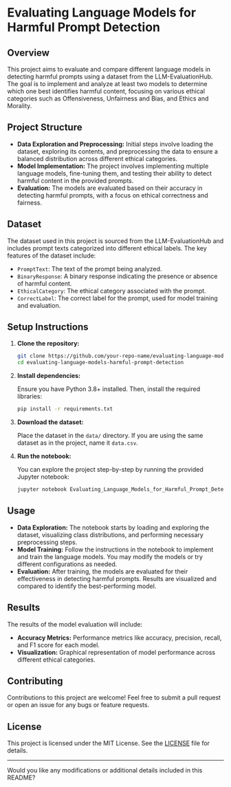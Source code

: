 # Evaluating Language Models for Harmful Prompt Detection

## Overview

This project aims to evaluate and compare different language models in detecting harmful prompts using a dataset from the LLM-EvaluationHub. The goal is to implement and analyze at least two models to determine which one best identifies harmful content, focusing on various ethical categories such as Offensiveness, Unfairness and Bias, and Ethics and Morality.

## Project Structure

- **Data Exploration and Preprocessing:** Initial steps involve loading the dataset, exploring its contents, and preprocessing the data to ensure a balanced distribution across different ethical categories.
- **Model Implementation:** The project involves implementing multiple language models, fine-tuning them, and testing their ability to detect harmful content in the provided prompts.
- **Evaluation:** The models are evaluated based on their accuracy in detecting harmful prompts, with a focus on ethical correctness and fairness.

## Dataset

The dataset used in this project is sourced from the LLM-EvaluationHub and includes prompt texts categorized into different ethical labels. The key features of the dataset include:
- `PromptText`: The text of the prompt being analyzed.
- `BinaryResponse`: A binary response indicating the presence or absence of harmful content.
- `EthicalCategory`: The ethical category associated with the prompt.
- `CorrectLabel`: The correct label for the prompt, used for model training and evaluation.

## Setup Instructions

1. **Clone the repository:**

   ```bash
   git clone https://github.com/your-repo-name/evaluating-language-models-harmful-prompt-detection.git
   cd evaluating-language-models-harmful-prompt-detection
   ```

2. **Install dependencies:**

   Ensure you have Python 3.8+ installed. Then, install the required libraries:

   ```bash
   pip install -r requirements.txt
   ```

3. **Download the dataset:**

   Place the dataset in the `data/` directory. If you are using the same dataset as in the project, name it `data.csv`.

4. **Run the notebook:**

   You can explore the project step-by-step by running the provided Jupyter notebook:

   ```bash
   jupyter notebook Evaluating_Language_Models_for_Harmful_Prompt_Detection.ipynb
   ```

## Usage

- **Data Exploration:** The notebook starts by loading and exploring the dataset, visualizing class distributions, and performing necessary preprocessing steps.
- **Model Training:** Follow the instructions in the notebook to implement and train the language models. You may modify the models or try different configurations as needed.
- **Evaluation:** After training, the models are evaluated for their effectiveness in detecting harmful prompts. Results are visualized and compared to identify the best-performing model.

## Results

The results of the model evaluation will include:
- **Accuracy Metrics:** Performance metrics like accuracy, precision, recall, and F1 score for each model.
- **Visualization:** Graphical representation of model performance across different ethical categories.

## Contributing

Contributions to this project are welcome! Feel free to submit a pull request or open an issue for any bugs or feature requests.

## License

This project is licensed under the MIT License. See the [LICENSE](LICENSE) file for details.

---

Would you like any modifications or additional details included in this README?
